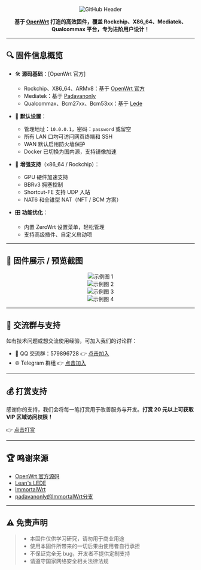 <div align="center">

![GitHub Header](https://git.kejizero.online/zhao/files/raw/branch/main/images/370035003-6d37cd69-a232-4444-9f91-30e5942a8938.svg)

**基于 [OpenWrt](https://github.com/openwrt/openwrt) 打造的高效固件，覆盖 Rockchip、X86_64、Mediatek、Qualcommax 平台，专为进阶用户设计！**

</div>

---

## 🔍 固件信息概览

- 🛠 **源码基础**：[OpenWrt 官方]
  - Rockchip、X86_64、ARMv8：基于 [OpenWrt 官方](https://github.com/openwrt/openwrt)
  - Mediatek：基于 [Padavanonly](https://github.com/padavanonly/immortalwrt-mt798x-24.10)
  - Qualcommax、Bcm27xx、Bcm53xx：基于 [Lede](https://github.com/coolsnowwolf/lede)

- 🔧 **默认设置**：
  - 管理地址：`10.0.0.1`，密码：`password` 或留空
  - 所有 LAN 口均可访问网页终端和 SSH
  - WAN 默认启用防火墙保护
  - Docker 已切换为国内源，支持镜像加速

- 🚀 **增强支持**（x86_64 / Rockchip）：
  - GPU 硬件加速支持
  - BBRv3 拥塞控制
  - Shortcut-FE 支持 UDP 入站
  - NAT6 和全锥型 NAT（NFT / BCM 方案）

- 🎛 **功能优化**：
  - 内置 ZeroWrt 设置菜单，轻松管理
  - 支持高级插件、自定义启动项

---

## 📂 固件展示 / 预览截图

<div align="center">

![示例图 1](https://git.kejizero.online/zhao/files/raw/branch/main/images/0001.png)  
![示例图 2](https://git.kejizero.online/zhao/files/raw/branch/main/images/0002.png)  
![示例图 3](https://git.kejizero.online/zhao/files/raw/branch/main/images/0003.png)  
![示例图 4](https://git.kejizero.online/zhao/files/raw/branch/main/images/0004.png)

</div>

---

## 💬 交流群与支持

如有技术问题或想交流使用经验，可加入我们的讨论群：

- 🧧 QQ 交流群：579896728 👉 [点击加入](https://qm.qq.com/q/oe4EAtvPIO)
- 🌐 Telegram 群组 👉 [点击加入](https://t.me/kejizero)

---

## 💰 打赏支持

感谢你的支持，我们会将每一笔打赏用于改善服务与开发。**打赏 20 元以上可获取 VIP 区域访问权限！**

👉 [点击打赏](https://pay.kejizero.online)

---

## 🏆 鸣谢来源

- [OpenWrt 官方源码](https://github.com/openwrt/openwrt)
- [Lean's LEDE](https://github.com/coolsnowwolf/lede)
- [ImmortalWrt](https://github.com/immortalwrt/immortalwrt)
- [padavanonly的ImmortalWrt分支](https://github.com/padavanonly/immortalwrt-mt798x-24.10)

---

## ⚠️ 免责声明

> - 本固件仅供学习研究，请勿用于商业用途  
> - 使用本固件所带来的一切后果由使用者自行承担  
> - 不保证完全无 bug，开发者不提供定制支持  
> - 请遵守国家网络安全相关法律法规  

